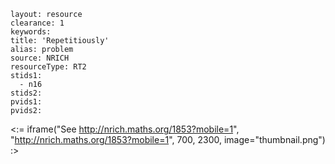````
layout: resource
clearance: 1
keywords:
title: 'Repetitiously'
alias: problem
source: NRICH
resourceType: RT2
stids1: 
  - n16
stids2:
pvids1:
pvids2:

````

<:= iframe("See http://nrich.maths.org/1853?mobile=1", "http://nrich.maths.org/1853?mobile=1", 700, 2300, image="thumbnail.png") :>

